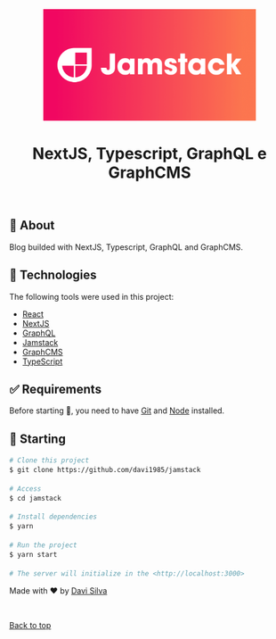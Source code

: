 <div align="center" id="top">
  <img src="./public/jamstack.png" alt="Jamstack" height=200/>

</div>

<h1  align="center">NextJS, Typescript, GraphQL e GraphCMS</h1>

<br>

## :dart: About

Blog builded with NextJS, Typescript, GraphQL and GraphCMS.

## :rocket: Technologies

The following tools were used in this project:

- [React](https://pt-br.reactjs.org/)
- [NextJS](https://nextjs.org/)
- [GraphQL](https://graphql.org/)
- [Jamstack](https://jamstack.org/)
- [GraphCMS](https://graphcms.com/)
- [TypeScript](https://www.typescriptlang.org/)

## :white_check_mark: Requirements

Before starting :checkered_flag:, you need to have [Git](https://git-scm.com) and [Node](https://nodejs.org/en/) installed.

## :checkered_flag: Starting

```bash
# Clone this project
$ git clone https://github.com/davi1985/jamstack

# Access
$ cd jamstack

# Install dependencies
$ yarn

# Run the project
$ yarn start

# The server will initialize in the <http://localhost:3000>
```

Made with :heart: by <a href="https://github.com/davi1985" target="_blank">Davi Silva</a>

&#xa0;

<a href="#top">Back to top</a>
